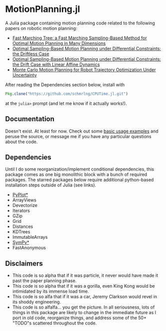 # MotionPlanning.jl

<!-- [![Build Status](https://travis-ci.org/schmrlng/MotionPlanning.jl.svg?branch=master)](https://travis-ci.org/schmrlng/MotionPlanning.jl) -->

A Julia package containing motion planning code related to the following papers on robotic motion planning:
- [Fast Marching Tree: a Fast Marching Sampling-Based Method for Optimal Motion Planning in Many Dimensions](http://arxiv.org/abs/1306.3532)
- [Optimal Sampling-Based Motion Planning under Differential Constraints: the Driftless Case](http://arxiv.org/abs/1403.2483)
- [Optimal Sampling-Based Motion Planning under Differential Constraints: the Drift Case with Linear Affine Dynamics](http://arxiv.org/abs/1405.7421)
- [Monte Carlo Motion Planning for Robot Trajectory Optimization Under Uncertainty](http://arxiv.org/abs/1504.08053)

After reading the Dependencies section below, install with
```julia
Pkg.clone("https://github.com/schmrlng/CPUTime.jl.git")
```
at the ```julia>``` prompt (and let me know if it actually works!).

## Documentation
Doesn't exist. At least for now. Check out some [basic usage examples](http://nbviewer.ipython.org/github/schmrlng/MotionPlanning.jl/blob/master/doc/MotionPlanning.ipynb) and peruse the source, or message me if you have any particular questions about the code.

## Dependencies
Until I do some reorganization/implement conditional dependencies, this package comes as one big monolithic block with a bunch of required packages. The starred packages below require additional python-based installation steps outside of Julia (see links).
- [PyPlot*](https://github.com/stevengj/PyPlot.jl)
- ArrayViews
- Devectorize
- Iterators
- GZip
- Grid
- Distances
- KDTrees
- ImmutableArrays
- [SymPy*](https://github.com/jverzani/SymPy.jl)
- FastAnonymous

## Disclaimers
- This code is so alpha that if it was particle, it never would have made it past the paper planning phase.
- This code is so alpha that if it was a gorilla, even King Kong would be intimidated by its immense load time.
- This code is so alfa that if it was a car, Jeremy Clarkson would revel in its shoddy engineering.
- This code is so alfalfa... you get the picture.
In all seriousness, lots of things in this package are likely to change in the immediate future as I port in old code, reorganize things, and address some of the 50+ "TODO"s scattered throughout the code.
